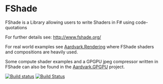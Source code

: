 # FShade
FShade is a Library allowing users to write Shaders in F# using code-quotations
 
For further details see:
http://www.fshade.org/

For real world examples see [Aardvark.Rendering](https://github.com/aardvark-platform/aardvark.rendering/tree/master/src/Aardvark.Base.Rendering/DefaultSurfaces) where FShade shaders and compositions are heavily used.

Some compute shader examples and a GPGPU jpeg compressor written in FShade can also be found in the [Aardvark.GPGPU](https://github.com/aardvark-platform/aardvark.rendering/tree/master/src/Aardvark.GPGPU) project.

[![Build status](https://ci.appveyor.com/api/projects/status/h24wxqq5leamoevr/branch/master?svg=true)](https://ci.appveyor.com/project/krauthaufen/fshade/branch/master) [![Build Status](https://travis-ci.org/krauthaufen/FShade.svg?branch=master)](https://travis-ci.org/krauthaufen/FShade)

